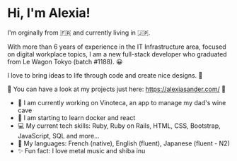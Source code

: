 <h1>Hi, I'm Alexia!</h1>

I'm orginally from 🇫🇷 and currently living in 🇯🇵.

With more than 6 years of experience in the IT Infrastructure area, focused on digital workplace topics, 
I am a new full-stack developer who graduated from Le Wagon Tokyo (batch #1188). 😀

I love to bring ideas to life through code and create nice designs. 💫

🌈 You can have a look at my projects just here: https://alexiasander.com/ 🌈

<ul>
  <li> 🚀 I am currently working on Vinoteca, an app to manage my dad's wine cave</li>
  <li> 🌱 I am starting to learn docker and react</li>
  <li> 💻 My current tech skills: Ruby, Ruby on Rails, HTML, CSS, Bootstrap, JavaScript, SQL and more...</li> 
  <li> 💬 My languages: French (native), English (fluent), Japanese (fluent - N2)</li>
  <li> ✨ Fun fact: I love metal music and shiba inu</li>
</ul>
